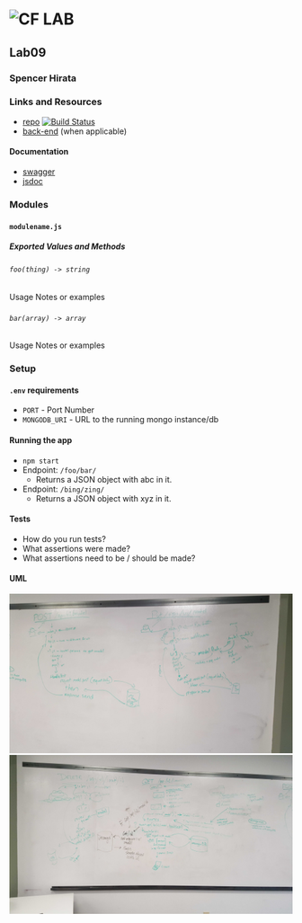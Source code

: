 ![CF](http://i.imgur.com/7v5ASc8.png) LAB
=================================================

## Lab09

### Spencer Hirata

### Links and Resources
* [repo](https://github.com/401-advanced-js/lab-09/pull/1)
[![Build Status](https://travis-ci.com/401-advanced-js/lab-09.svg?branch=master)](https://travis-ci.com/401-advanced-js/lab-09)
* [back-end](https://sh-lab09.herokuapp.com/) (when applicable)

#### Documentation
* [swagger](https://sh-lab09.herokuapp.com/swagger)
* [jsdoc](https://sh-lab09.herokuapp.com/jsdoc)

### Modules
#### `modulename.js`
##### Exported Values and Methods

###### `foo(thing) -> string`
Usage Notes or examples

###### `bar(array) -> array`
Usage Notes or examples

### Setup
#### `.env` requirements
* `PORT` - Port Number
* `MONGODB_URI` - URL to the running mongo instance/db

#### Running the app
* `npm start`
* Endpoint: `/foo/bar/`
  * Returns a JSON object with abc in it.
* Endpoint: `/bing/zing/`
  * Returns a JSON object with xyz in it.
  
#### Tests
* How do you run tests?
* What assertions were made?
* What assertions need to be / should be made?

#### UML
![Screenshot](./assets/lab9uml1.jpg)
![Screenshot](./assets/lab9uml2.jpg)